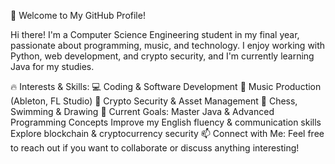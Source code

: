 👋 Welcome to My GitHub Profile!

Hi there! I'm a Computer Science Engineering student in my final year, passionate about programming, music, and technology. I enjoy working with Python, web development, and crypto security, and I'm currently learning Java for my studies.

🔥 Interests & Skills:
💻 Coding & Software Development
🎵 Music Production (Ableton, FL Studio)
🔐 Crypto Security & Asset Management
🎨 Chess, Swimming & Drawing
🚀 Current Goals:
Master Java & Advanced Programming Concepts
Improve my English fluency & communication skills
Explore blockchain & cryptocurrency security
📫 Connect with Me:
Feel free to reach out if you want to collaborate or discuss anything interesting!